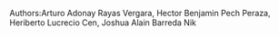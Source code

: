 Authors:Arturo Adonay Rayas Vergara,
		Hector Benjamin Pech Peraza,
		Heriberto Lucrecio Cen,
		Joshua Alain Barreda Nik